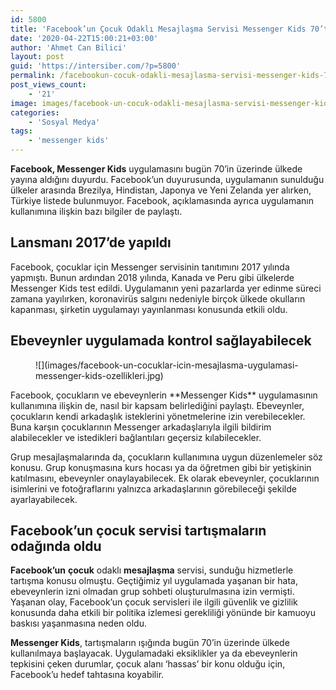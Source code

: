 ```yaml
---
id: 5800
title: 'Facebook’un Çocuk Odaklı Mesajlaşma Servisi Messenger Kids 70’ten Fazla Ülkede Kullanıma Sunuldu'
date: '2020-04-22T15:00:21+03:00'
author: 'Ahmet Can Bilici'
layout: post
guid: 'https://intersiber.com/?p=5800'
permalink: /facebookun-cocuk-odakli-mesajlasma-servisi-messenger-kids-70ten-fazla-ulkede-kullanima-sunuldu/
post_views_count:
    - '21'
image: images/facebook-un-cocuk-odakli-mesajlasma-servisi-messenger-kids-70-ten-fazla-ulkede-yayina-alindi.png
categories:
    - 'Sosyal Medya'
tags:
    - 'messenger kids'
---
```


**Facebook, Messenger Kids** uygulamasını bugün 70’in üzerinde ülkede yayına aldığını duyurdu. Facebook’un duyurusunda, uygulamanın sunulduğu ülkeler arasında Brezilya, Hindistan, Japonya ve Yeni Zelanda yer alırken, Türkiye listede bulunmuyor. Facebook, açıklamasında ayrıca uygulamanın kullanımına ilişkin bazı bilgiler de paylaştı.

## Lansmanı 2017’de yapıldı

Facebook, çocuklar için Messenger servisinin tanıtımını 2017 yılında yapmıştı. Bunun ardından 2018 yılında, Kanada ve Peru gibi ülkelerde Messenger Kids test edildi. Uygulamanın yeni pazarlarda yer edinme süreci zamana yayılırken, koronavirüs salgını nedeniyle birçok ülkede okulların kapanması, şirketin uygulamayı yayınlanması konusunda etkili oldu.

## Ebeveynler uygulamada kontrol sağlayabilecek

<figure class="wp-block-image size-large">![](images/facebook-un-cocuklar-icin-mesajlasma-uygulamasi-messenger-kids-ozellikleri.jpg)</figure>Facebook, çocukların ve ebeveynlerin **Messenger Kids** uygulamasının kullanımına ilişkin de, nasıl bir kapsam belirlediğini paylaştı. Ebeveynler, çocukların kendi arkadaşlık isteklerini yönetmelerine izin verebilecekler. Buna karşın çocuklarının Messenger arkadaşlarıyla ilgili bildirim alabilecekler ve istedikleri bağlantıları geçersiz kılabilecekler.

Grup mesajlaşmalarında da, çocukların kullanımına uygun düzenlemeler söz konusu. Grup konuşmasına kurs hocası ya da öğretmen gibi bir yetişkinin katılmasını, ebeveynler onaylayabilecek. Ek olarak ebeveynler, çocuklarının isimlerini ve fotoğraflarını yalnızca arkadaşlarının görebileceği şekilde ayarlayabilecek.

## Facebook’un çocuk servisi tartışmaların odağında oldu

**Facebook’un** **çocuk** odaklı **mesajlaşma** servisi, sunduğu hizmetlerle tartışma konusu olmuştu. Geçtiğimiz yıl uygulamada yaşanan bir hata, ebeveynlerin izni olmadan grup sohbeti oluşturulmasına izin vermişti. Yaşanan olay, Facebook’un çocuk servisleri ile ilgili güvenlik ve gizlilik konusunda daha etkili bir politika izlemesi gerekliliği yönünde bir kamuoyu baskısı yaşanmasına neden oldu.

**Messenger Kids**, tartışmaların ışığında bugün 70’in üzerinde ülkede kullanılmaya başlayacak. Uygulamadaki eksiklikler ya da ebeveynlerin tepkisini çeken durumlar, çocuk alanı ‘hassas’ bir konu olduğu için, Facebook’u hedef tahtasına koyabilir.